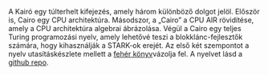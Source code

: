 A Kairó egy túlterhelt kifejezés, amely három különböző dolgot jelöl. Először is, Cairo egy CPU architektúra. Másodszor, a „Cairo” a CPU AIR rövidítése, amely a CPU architektúra algebrai ábrázolása. Végül a Cairo egy teljes Turing programozási nyelv, amely lehetővé teszi a blokklánc-fejlesztők számára, hogy kihasználják a STARK-ok erejét. Az első két szempontot a nyelv utasításkészlete mellett a [fehér könyv](https://eprint.iacr.org/2021/1063)vázolja fel. A nyelvet lásd a [github repo](https://github.com/starkware-libs/cairo).